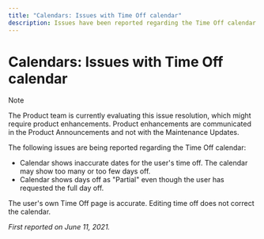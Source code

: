 ```yaml
---
title: "Calendars: Issues with Time Off calendar"
description: Issues have been reported regarding the Time Off calendar.
---
```


# Calendars: Issues with Time Off calendar

>[!NOTE]
>
>The Product team is currently evaluating this issue resolution, which might require product enhancements. Product enhancements are communicated in the Product Announcements and not with the Maintenance Updates.

The following issues are being reported regarding the Time Off calendar:

* Calendar shows inaccurate dates for the user's time off. The calendar may show too many or too few days off.
* Calendar shows days off as "Partial" even though the user has requested the full day off.

The user's own Time Off page is accurate. Editing time off does not correct the calendar.

_First reported on June 11, 2021._

